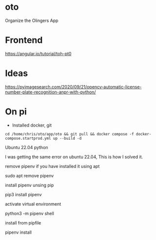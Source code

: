 # oto
Organize the Olingers App

# Frontend

https://angular.io/tutorial/toh-pt0

# Ideas
https://pyimagesearch.com/2020/09/21/opencv-automatic-license-number-plate-recognition-anpr-with-python/

# On pi
- Installed docker, git

```
cd /home/chris/oto/app/oto && git pull && docker compose -f docker-compose.startprod.yml up --build -d
```


Ubuntu 22.04 python


I was getting the same error on ubuntu 22.04, This is how I solved it.

remove pipenv if you have installed it using apt

sudo apt remove pipenv

install pipenv unsing pip

 pip3 install pipenv

activate virtual environment

python3 -m pipenv shell

install from pipfile

pipenv install

